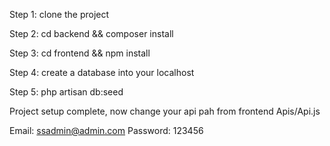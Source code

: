Step 1: clone the project

Step 2: cd backend && composer install

Step 3: cd frontend && npm install

Step 4: create a database into your localhost

Step 5:  php artisan db:seed

Project setup complete, now change your api pah from frontend Apis/Api.js

Email: ssadmin@admin.com
Password: 123456 
